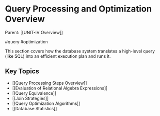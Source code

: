 # Query Processing and Optimization Overview

Parent: [[UNIT-IV Overview]]

#query #optimization

This section covers how the database system translates a high-level query (like SQL) into an efficient execution plan and runs it.

## Key Topics

*   [[Query Processing Steps Overview]]
*   [[Evaluation of Relational Algebra Expressions]]
*   [[Query Equivalence]]
*   [[Join Strategies]]
*   [[Query Optimization Algorithms]]
*   [[Database Statistics]] 